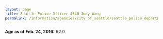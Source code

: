 ```yaml
---
layout: page
title: Seattle Police Officer 4340 Judy Wong
permalink: /information/agencies/city_of_seattle/seattle_police_department/copbook/4340/
---
```


**Age as of Feb. 24, 2016:** 62.0
